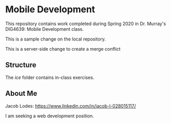 # Mobile Development
This repository contains work completed during Spring 2020 in Dr. Murray's DIG4639: Mobile Development class.

This is a sample change on the local repository.

This is a server-side change to create a merge conflict

## Structure
The *ice* folder contains in-class exercises. 

## About Me
Jacob Lodes: https://www.linkedin.com/in/jacob-l-028015117/

I am seeking a web development position.
